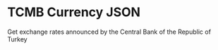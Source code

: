 TCMB Currency JSON
==================

Get exchange rates announced by the Central Bank of the Republic of Turkey
